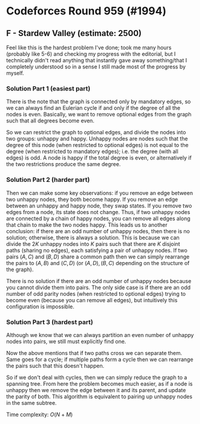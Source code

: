 # Codeforces Round 959 (#1994)

## F - Stardew Valley (estimate: 2500)

Feel like this is the hardest problem I've done; took me many hours (probably like $5$-$6$) and checking my progress with the editorial, but I technically didn't read anything that instantly gave away something/that I completely understood so in a sense I still made most of the progress by myself.

### Solution Part 1 (easiest part)

There is the note that the graph is connected only by mandatory edges, so we can always find an Eulerian cycle if and only if the degree of all the nodes is even. Basically, we want to remove optional edges from the graph such that all degrees become even.

So we can restrict the graph to optional edges, and divide the nodes into two groups: unhappy and happy. Unhappy nodes are nodes such that the degree of this node (when restricted to optional edges) is not equal to the degree (when restricted to mandatory edges); i.e. the degree (with all edges) is odd. A node is happy if the total degree is even, or alternatively if the two restrictions produce the same degree.

### Solution Part 2 (harder part)

Then we can make some key observations: if you remove an edge between two unhappy nodes, they both become happy. If you remove an edge between an unhappy and happy node, they swap states. If you remove two edges from a node, its state does not change. Thus, if two unhappy nodes are connected by a chain of happy nodes, you can remove all edges along that chain to make the two nodes happy. This leads us to another conclusion: if there are an odd number of unhappy nodes, then there is no solution; otherwise, there is always a solution. This is because we can divide the $2K$ unhappy nodes into $K$ pairs such that there are $K$ disjoint paths (sharing no edges), each satisfying a pair of unhappy nodes. If two pairs $(A,C)$ and $(B,D)$ share a common path then we can simply rearrange the pairs to $(A,B)$ and $(C,D)$ (or $(A,D),(B,C)$ depending on the structure of the graph).

There is no solution if there are an odd number of unhappy nodes because you cannot divide them into pairs. The only side case is if there are an odd number of odd parity nodes (when restricted to optional edges) trying to become even (because you can remove all edges), but intuitively this configuration is impossible.

### Solution Part 3 (hardest part)

Although we know that we can always partition an even number of unhappy nodes into pairs, we still must explicitly find one.

Now the above mentions that if two paths cross we can separate them. Same goes for a cycle; if multiple paths form a cycle then we can rearrange the pairs such that this doesn't happen.

So if we don't deal with cycles, then we can simply reduce the graph to a spanning tree. From here the problem becomes much easier, as if a node is unhappy then we remove the edge between it and its parent, and update the parity of both. This algorithm is equivalent to pairing up unhappy nodes in the same subtree.

Time complexity: $O(N+M)$